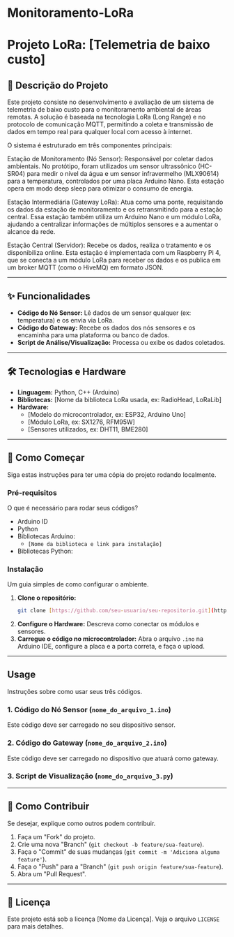 # Monitoramento-LoRa

# Projeto LoRa: [Telemetria de baixo custo]

## 📜 Descrição do Projeto

Este projeto consiste no desenvolvimento e avaliação de um sistema de telemetria de baixo custo para o monitoramento ambiental de áreas remotas. A solução é baseada na tecnologia LoRa (Long Range) e no protocolo de comunicação MQTT, permitindo a coleta e transmissão de dados em tempo real para qualquer local com acesso à internet.


O sistema é estruturado em três componentes principais:

Estação de Monitoramento (Nó Sensor): Responsável por coletar dados ambientais. No protótipo, foram utilizados um sensor ultrassônico (HC-SR04) para medir o nível da água e um sensor infravermelho (MLX90614) para a temperatura, controlados por uma placa Arduino Nano. Esta estação opera em modo deep sleep para otimizar o consumo de energia.

Estação Intermediária (Gateway LoRa): Atua como uma ponte, requisitando os dados da estação de monitoramento e os retransmitindo para a estação central. Essa estação também utiliza um Arduino Nano e um módulo LoRa, ajudando a centralizar informações de múltiplos sensores e a aumentar o alcance da rede.

Estação Central (Servidor): Recebe os dados, realiza o tratamento e os disponibiliza online. Esta estação é implementada com um Raspberry Pi 4, que se conecta a um módulo LoRa para receber os dados e os publica em um broker MQTT (como o HiveMQ) em formato JSON.

---

## ✨ Funcionalidades

* **Código do Nó Sensor:** Lê dados de um sensor qualquer (ex: temperatura) e os envia via LoRa.
* **Código do Gateway:** Recebe os dados dos nós sensores e os encaminha para uma plataforma ou banco de dados.
* **Script de Análise/Visualização:** Processa ou exibe os dados coletados.

---

## 🛠️ Tecnologias e Hardware

* **Linguagem:** Python, C++ (Arduino)
* **Bibliotecas:** [Nome da biblioteca LoRa usada, ex: RadioHead, LoRaLib]
* **Hardware:**
    * [Modelo do microcontrolador, ex: ESP32, Arduino Uno]
    * [Módulo LoRa, ex: SX1276, RFM95W]
    * [Sensores utilizados, ex: DHT11, BME280]

---

## 🚀 Como Começar

Siga estas instruções para ter uma cópia do projeto rodando localmente.

### Pré-requisitos

O que é necessário para rodar seus códigos?

* Arduino ID
* Python
* Bibliotecas Arduino:
    * `[Nome da biblioteca e link para instalação]`
* Bibliotecas Python:

### Instalação

Um guia simples de como configurar o ambiente.

1.  **Clone o repositório:**
    ```sh
    git clone [https://github.com/seu-usuario/seu-repositorio.git](https://github.com/seu-usuario/seu-repositorio.git)
    ```
2.  **Configure o Hardware:** Descreva como conectar os módulos e sensores.
3.  **Carregue o código no microcontrolador:** Abra o arquivo `.ino` na Arduino IDE, configure a placa e a porta correta, e faça o upload.

---

## Usage

Instruções sobre como usar seus três códigos.

### 1. Código do Nó Sensor (`nome_do_arquivo_1.ino`)

Este código deve ser carregado no seu dispositivo sensor.

### 2. Código do Gateway (`nome_do_arquivo_2.ino`)

Este código deve ser carregado no dispositivo que atuará como gateway.

### 3. Script de Visualização (`nome_do_arquivo_3.py`)

---

## 🤝 Como Contribuir

Se desejar, explique como outros podem contribuir.

1.  Faça um "Fork" do projeto.
2.  Crie uma nova "Branch" (`git checkout -b feature/sua-feature`).
3.  Faça o "Commit" de suas mudanças (`git commit -m 'Adiciona alguma feature'`).
4.  Faça o "Push" para a "Branch" (`git push origin feature/sua-feature`).
5.  Abra um "Pull Request".

---

## 📄 Licença

Este projeto está sob a licença [Nome da Licença]. Veja o arquivo `LICENSE` para mais detalhes.
